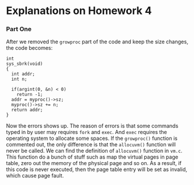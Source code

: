 # Explanations on Homework 4

### Part One
After we removed the ```growproc``` part of the code and keep the size changes, the code becomes:
```
int
sys_sbrk(void)
{
  int addr;
  int n;

  if(argint(0, &n) < 0)
    return -1;
  addr = myproc()->sz;
  myproc()->sz += n;
  return addr;
}
```
Now the errors shows up. The reason of errors is that some commands typed in by user may requires ```fork``` and ```exec```. And ```exec``` requires the operating system to allocate some spaces. If the ```growproc()``` function is commented out, the only difference is that the ```allocuvm()``` function will never be called. We can find the definition of ```allocuvm()``` function in ```vm.c```. This function do a bunch of stuff such as map the virtual pages in page table, zero out the memory of the physical page and so on. As a result, if this code is never executed, then the page table entry will be set as invalid, which cause page fault. 
